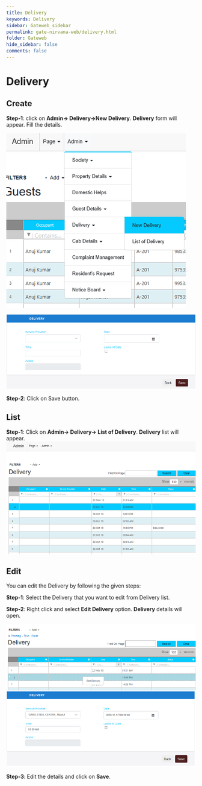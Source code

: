 ```yaml
---
title: Delivery
keywords: Delivery
sidebar: Gateweb_sidebar
permalink: gate-nirvana-web/delivery.html
folder: Gateweb
hide_sidebar: false
comments: false
---
```


# Delivery

## Create

**Step-1**:   click on **Admin-> Delivery->New Delivery**. **Delivery** form will appear. Fill the details.

![](/images/Delivery-SelectMenuweb.png)

![](/images/Delivery-NewDeliveryweb.png)

**Step-2**: Click on Save button.



## List


**Step-1**:   Click on **Admin-> Delivery-> List of Delivery**. **Delivery** list will appear.
![](/images/Delivery-ListofDeliveryweb.png)



## Edit


You can edit the Delivery by following the given steps:

**Step-1**: Select the Delivery that you want to edit from Delivery list.

**Step-2**: Right click and select **Edit Delivery** option. **Delivery** details will open.
                              
![](/images/ListofDelivery-SelectMenuweb.png)
![](/images/ListofDelivery-EditDeliveryweb.png)

**Step-3**: Edit the details and click on **Save**.
